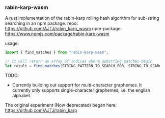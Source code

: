 ### rabin-karp-wasm

A rust implementation of the rabin-karp rolling hash algorithm for sub-string searching in an npm package.
repo: https://github.com/AJTJ/rabin_karp_wasm
npm-package: https://www.npmjs.com/package/rabin-karp-wasm

usage:
```js
import { find_matches } from "rabin-karp-wasm";

// it will return an array of indices where substring matches begin
let result = find_matches(STRING_PATTERN_TO_SEARCH_FOR, STRING_TO_SEARCH_WITHIN);
```

TODO:
- Currently building out support for multi-character graphemes. It currently only supports single-character graphemes, i.e. the english alphabet.

The original experiment (Now deprecated) began here:
https://github.com/AJTJ/rabin_karp